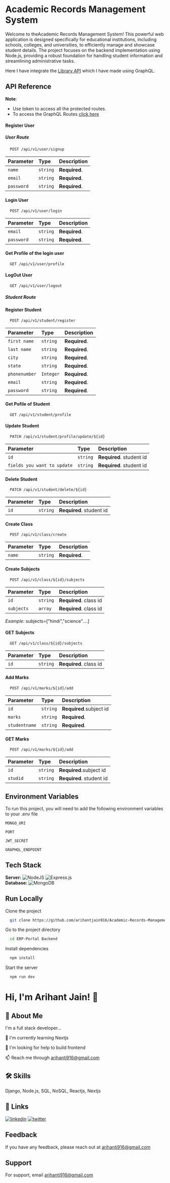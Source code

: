 

# Academic Records Management System

Welcome to theAcademic Records Management System! This powerful web application is designed specifically for educational institutions, including schools, colleges, and universities, to efficiently manage and showcase student details. The project focuses on the backend implementation using Node.js, providing a robust foundation for handling student information and streamlining administrative tasks.

Here I have integrate the [Library API](https://github.com/arihantjain916/Library-Management-System.git) which I have made using GraphQL.  



## API Reference

**Note**:
- Use token to access all the protected routes.  
- To access the GraphQL Routes [click here](https://documenter.getpostman.com/view/18412970/2s946fdsKy)




#### Register User

##### User Route

```http
  POST /api/v1/user/signup
```

| Parameter | Type     | Description  |
| :-------- | :------- | :----------- |
| `name`    | `string` | **Required**.|
| `email`   | `string` | **Required**.| 
| `password`| `string` | **Required**.|

#### Login User

```http
  POST /api/v1/user/login
```

| Parameter | Type     | Description  |
| :-------- | :------- | :------------|
| `email`   | `string` | **Required**.|
| `password`| `string` | **Required**.|

#### Get Profile of the login user

```http
  GET /api/v1/user/profile
```

#### LogOut User

```http
  GET /api/v1/user/logout
```



##### Student Route

#### Register Student

```http
  POST /api/v1/student/register
```

| Parameter    | Type     | Description   |
| :----------- | :------- | :-------------|
| `first name` | `string` | **Required**. |
| `last name`  | `string` | **Required**. |
| `city`       | `string` | **Required**. |
| `state`      | `string` | **Required**. |
| `phonenumber`| `Integer`| **Required**. |
| `email`      | `string` | **Required**. |
| `password`   | `string` | **Required**. |

#### Get Pofile of Student

```http
  GET /api/v1/student/profile
```

#### Update Student

```http
  PATCH /api/v1/student/profile/update/${id}
```

| Parameter    | Type     | Description             |
| :----------- | :------- | :---------------------  |
| `id`         | `string` | **Required**. student id|
| `fields you want to update`   | `string` | **Required**. student id|

#### Delete Student

```http
  PATCH /api/v1/student/delete/${id}
```

| Parameter    | Type     | Description             |
| :----------- | :------- | :---------------------  |
| `id`         | `string` | **Required**. student id|

#### Create Class

```http
  POST /api/v1/class/create
```

| Parameter    | Type     | Description             |
| :----------- | :------- | :---------------------  |
| `name`         | `string` | **Required**.         |


#### Create Subjects

```http
  POST /api/v1/class/${id}/subjects
```

| Parameter    | Type     | Description             |
| :----------- | :------- | :---------------------  |
| `id`         | `string` | **Required**. class id  |
|`subjects`    |`array`   |**Required**. class id   |

*Example:* subjects=["hindi","science"....] 


#### GET Subjects

```http
  GET /api/v1/class/${id}/subjects
```

| Parameter    | Type     | Description             |
| :----------- | :------- | :---------------------  |
| `id`         | `string` | **Required**. class id  |

#### Add Marks

```http
  POST /api/v1/marks/${id}/add
```

| Parameter    | Type     | Description             |
| :----------- | :------- | :---------------------  |
| `id`         | `string` | **Required**.subject id |
| `marks`      | `string` | **Required**.           |
| `studentname`| `string` | **Required**.           |

#### GET Marks

```http
  POST /api/v1/marks/${id}/add
```

| Parameter| Type     | Description             |
| :--------| :------- | :---------------------  |
| `id`     | `string` | **Required**.subject id |
| `studid` | `string` | **Required**. student id|


## Environment Variables

To run this project, you will need to add the following environment variables to your .env file

`MONGO_URI`

`PORT`

`JWT_SECRET`

`GRAPHQL_ENDPOINT`


## Tech Stack

**Server:** ![NodeJS](https://img.shields.io/badge/node.js-6DA55F?style=for-the-badge&logo=node.js&logoColor=white) ![Express.js](https://img.shields.io/badge/express.js-%23404d59.svg?style=for-the-badge&logo=express&logoColor=%2361DAFB)     
**Database:** ![MongoDB](https://img.shields.io/badge/MongoDB-%234ea94b.svg?style=for-the-badge&logo=mongodb&logoColor=white)


## Run Locally

Clone the project

```bash
  git clone https://github.com/arihantjain916/Academic-Records-Management-System.git
```

Go to the project directory

```bash
  cd ERP-Portal Backend
```

Install dependencies

```bash
  npm install
```

Start the server

```bash
  npm run dev
```


# Hi, I'm Arihant Jain! 👋


## 🚀 About Me
I'm a full stack developer...



🧠 I'm currently learning Nextjs

🤔 I'm looking for help to build frontend

📫 Reach me through arihantj916@gmail.com



## 🛠 Skills
Django, Node.js, SQL, NoSQL, Reactjs, Nextjs

## 🔗 Links
[![linkedin](https://img.shields.io/badge/linkedin-0A66C2?style=for-the-badge&logo=linkedin&logoColor=white)](https://www.linkedin.com/in/arihantjain916)
[![twitter](https://img.shields.io/badge/twitter-1DA1F2?style=for-the-badge&logo=twitter&logoColor=white)](https://twitter.com/arihantjain916)
## Feedback

If you have any feedback, please reach out at arihantj916@gmail.com


## Support

For support, email arihantj916@gmail.com

